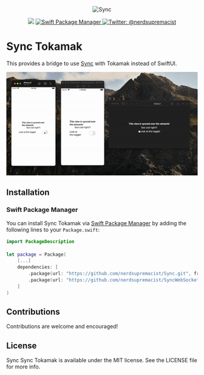 <p align="center">
    <img src="https://github.com/nerdsupremacist/Sync/raw/main/logo.png" width="600" max-width="90%" alt="Sync" />
</p>

<p align="center">
    <img src="https://img.shields.io/badge/Swift-5.5-orange.svg" />
    <a href="https://swift.org/package-manager">
        <img src="https://img.shields.io/badge/swiftpm-compatible-brightgreen.svg?style=flat" alt="Swift Package Manager" />
    </a>
    <a href="https://twitter.com/nerdsupremacist">
        <img src="https://img.shields.io/badge/twitter-@nerdsupremacist-blue.svg?style=flat" alt="Twitter: @nerdsupremacist" />
    </a>
</p>

# Sync Tokamak
This provides a bridge to use [Sync](https://github.com/nerdsupremacist/Sync) with Tokamak instead of SwiftUI.

<p align="center">
    <img src="demo.gif" width="600" max-width="90%" alt="Sync" />
</p>

## Installation
### Swift Package Manager

You can install Sync Tokamak via [Swift Package Manager](https://swift.org/package-manager/) by adding the following lines to your `Package.swift`:

```swift
import PackageDescription

let package = Package(
    [...]
    dependencies: [
        .package(url: "https://github.com/nerdsupremacist/Sync.git", from: "0.1.0"),
        .package(url: "https://github.com/nerdsupremacist/SyncWebSocketClient.git", from: "0.1.0"),
    ]
)
```

## Contributions
Contributions are welcome and encouraged!

## License
Sync Sync Tokamak is available under the MIT license. See the LICENSE file for more info.
